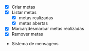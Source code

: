  - [x] Criar metas
 - [x] Listar metas 
    - [x] metas realizadas
    - [x] metas abertas
 - [x] Marcar/desmarcar metas realizadas
 - [x] Remover metas
 - Sistema de mensagens 
 
